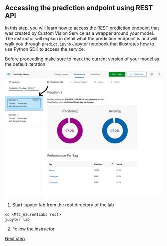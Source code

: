 ## Accessing the prediction endpoint using REST API

In this step, you will learn how to access the REST prediction endpoint that was created by Custom Vision Service as a wrapper around your model. The instructor will explain in detail what the prediction endpoint is and will walk you through `predict.ipynb` Jupyter notebook that illustrates how to use Python SDK to access the service.

Before proceeding make sure to mark the current version of your model as the default iteration.

![Mark iteration](images/img12.PNG)


1. Start jupyter lab from the root directory of the lab
```
cd <MTC_AzureAILabs root>
jupyter lab
```

2. Follow the instructor

[Next step](https://github.com/Microsoft/MTC_AzureAILabs/tree/master/Lab01%20-%20Image%20Classification%20with%20Custom%20Vision%20Service/Step4-Deploy)

